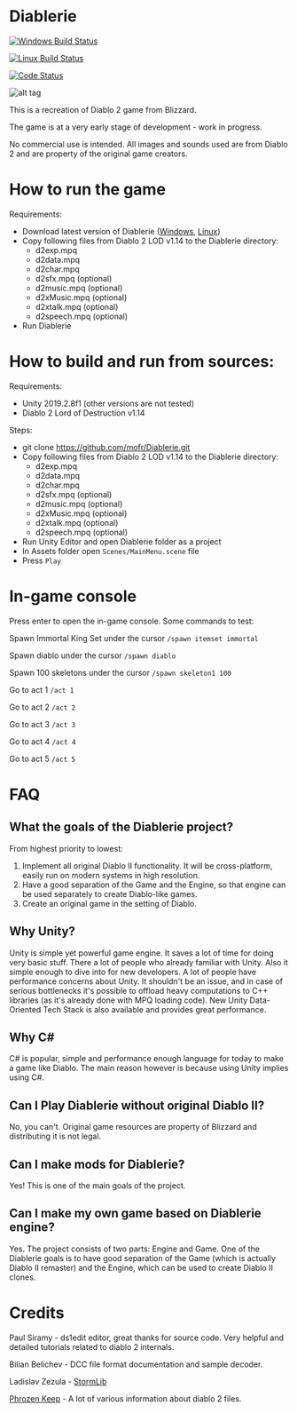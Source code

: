 # Diablerie

[![Windows Build Status](http://diablerie.zond.org/build/image/?target=win64)](http://diablerie.zond.org/download/?target=win64)

[![Linux Build Status](http://diablerie.zond.org/build/image/?target=linux)](http://diablerie.zond.org/download/?target=linux)

[![Code Status](https://www.codefactor.io/repository/github/mofr/Diablerie/badge)](https://www.codefactor.io/repository/github/mofr/Diablerie)

![alt tag](https://raw.github.com/mofr/Diablerie/master/Screenshots/rogue_camp.png)

This is a recreation of Diablo 2 game from Blizzard.

The game is at a very early stage of development - work in progress.

No commercial use is intended. All images and sounds used are from Diablo 2 and are property of the original game creators.

# How to run the game

Requirements:
* Download latest version of Diablerie ([Windows](http://diablerie.zond.org/download/?target=win64), [Linux](http://diablerie.zond.org/download/?target=linux))
* Copy following files from Diablo 2 LOD v1.14 to the Diablerie directory:
  - d2exp.mpq
  - d2data.mpq
  - d2char.mpq
  - d2sfx.mpq (optional)
  - d2music.mpq (optional)
  - d2xMusic.mpq (optional)
  - d2xtalk.mpq (optional)
  - d2speech.mpq (optional)
* Run Diablerie

# How to build and run from sources:

Requirements:
- Unity 2019.2.8f1 (other versions are not tested)
- Diablo 2 Lord of Destruction v1.14

Steps:
* git clone https://github.com/mofr/Diablerie.git
* Copy following files from Diablo 2 LOD v1.14 to the Diablerie directory:
  - d2exp.mpq
  - d2data.mpq
  - d2char.mpq
  - d2sfx.mpq (optional)
  - d2music.mpq (optional)
  - d2xMusic.mpq (optional)
  - d2xtalk.mpq (optional)
  - d2speech.mpq (optional)
* Run Unity Editor and open Diablerie folder as a project
* In Assets folder open `Scenes/MainMenu.scene` file
* Press `Play`

# In-game console

Press enter to open the in-game console.
Some commands to test:

Spawn Immortal King Set under the cursor `/spawn itemset immortal`

Spawn diablo under the cursor `/spawn diablo`

Spawn 100 skeletons under the cursor `/spawn skeleton1 100`

Go to act 1 `/act 1`

Go to act 2 `/act 2`

Go to act 3 `/act 3`

Go to act 4 `/act 4`

Go to act 5 `/act 5`

# FAQ

## What the goals of the Diablerie project?
From highest priority to lowest:
1. Implement all original Diablo II functionality. It will be cross-platform, easily run on modern systems in high resolution.
2. Have a good separation of the Game and the Engine, so that engine can be used separately to create Diablo-like games.
3. Create an original game in the setting of Diablo.

## Why Unity?
Unity is simple yet powerful game engine. It saves a lot of time for doing very basic stuff. There a lot of people who already familiar with Unity. Also it simple enough to dive into for new developers.
A lot of people have performance concerns about Unity. It shouldn't be an issue, and in case of serious bottlenecks it's possible to offload heavy computations to C++ libraries (as it's already done with MPQ loading code).
New Unity Data-Oriented Tech Stack is also available and provides great performance.

## Why C#
C# is popular, simple and performance enough language for today to make a game like Diablo. The main reason however is because using Unity implies using C#.

## Can I Play Diablerie without original Diablo II?
No, you can't. Original game resources are property of Blizzard and distributing it is not legal.

## Can I make mods for Diablerie?
Yes! This is one of the main goals of the project.

## Can I make my own game based on Diablerie engine?
Yes. The project consists of two parts: Engine and Game. One of the Diablerie goals is to have good separation of the Game (which is actually Diablo II remaster) and the Engine, which can be used to create Diablo II clones.

# Credits

Paul Siramy - ds1edit editor, great thanks for source code. Very helpful and detailed tutorials related to diablo 2 internals.

Bilian Belichev - DCC file format documentation and sample decoder.

Ladislav Zezula - [StormLib](https://github.com/ladislav-zezula/StormLib) 

[Phrozen Keep](http://d2mods.info) - A lot of various information about diablo 2 files.
